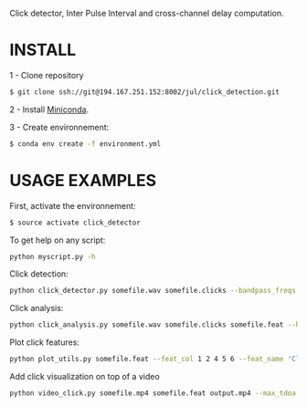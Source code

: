 Click detector, Inter Pulse Interval and cross-channel delay computation.

# INSTALL

1 - Clone repository

```sh
$ git clone ssh://git@194.167.251.152:8002/jul/click_detection.git
```

2 - Install [Miniconda](https://conda.io/docs/install/quick.html).

3 - Create environnement:

```sh
$ conda env create -f environment.yml
```

# USAGE EXAMPLES

First, activate the environnement:

```sh
$ source activate click_detector
```

To get help on any script:

```sh
python myscript.py -h
```

Click detection:

```sh
python click_detector.py somefile.wav somefile.clicks --bandpass_freqs 10000 20000 20000 30000 --threshold 0.5 --channel 0 --highpass_freq 10000
```

Click analysis:

```sh
python click_analysis.py somefile.wav somefile.clicks somefile.feat --highpass_freq 10000 --ipi_min 0.0015 --ipi_max 0.008 --delay_max 0.00065 --channels 0 1
```

Plot click features:

```sh
python plot_utils.py somefile.feat --feat_col 1 2 4 5 6 --feat_name 'Click amp' 'IPI (ms)' 'TDAO (ms)' $'Spectrum\nargmax (kHz)' $'Spectral\ncentroid\n(kHz)' --feat_scale 1 1000 1000 0.001 0.001 --feat_thres 0.1 0 0 0 0
```

Add click visualization on top of a video

```sh
python video_click.py somefile.mp4 somefile.feat output.mp4 --max_tdoa 0.00065 --cols 0 1 3
```
